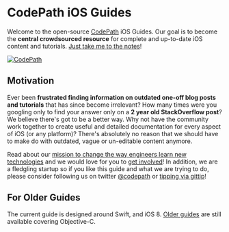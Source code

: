 # CodePath iOS Guides

Welcome to the open-source [CodePath](http://thecodepath.com) iOS Guides. Our goal is to become the **central crowdsourced resource** for complete and up-to-date iOS content and tutorials. [Just take me to the notes](https://github.com/thecodepath/ios_guides/wiki)!

[![CodePath](http://i.imgur.com/XgxWfyF.png)](http://thecodepath.com)

## Motivation

Ever been **frustrated finding information on outdated one-off blog posts and tutorials** that has since become irrelevant? How many times were you googling only to find your answer only on a **2 year old StackOverflow post**? We believe there's got to be a better way. Why not have the community work together to create useful and detailed documentation for every aspect of iOS (or any platform)? There's absolutely no reason that we should have to make do with outdated, vague or un-editable content anymore.

Read about our [mission to change the way engineers learn new technologies](https://github.com/thecodepath/android_guides/wiki/The-CodePath-Goal) and we would love for you to [get involved](https://github.com/thecodepath/android_guides/wiki/The-CodePath-Goal#how-do-i-help)! In addition, we are a fledgling startup so if you like this guide and what we are trying to do, please consider following us on twitter [@codepath](https://twitter.com/codepath) or [tipping via gittip](https://www.gittip.com/nesquena/)!

## For Older Guides

The current guide is designed around Swift, and iOS 8. [Older guides](https://github.com/thecodepath/objc_ios_guides/wiki) are still available covering Objective-C.
